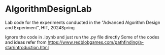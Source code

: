 # AlgorithmDesignLab
Lab code for the experiments conducted in the "Advanced Algorithm Design and Experiment", HIT, 2024Spring

Ignore the code in .ipynb and just run the .py file directly
Some of the codes and ideas refer from https://www.redblobgames.com/pathfinding/a-star/introduction.html